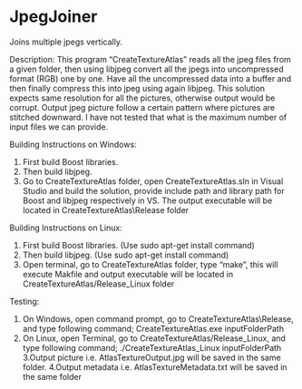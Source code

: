 # JpegJoiner
Joins multiple jpegs vertically.

Description: This program “CreateTextureAtlas” reads all the jpeg files from a given folder, then using libjpeg convert all the jpegs into uncompressed format (RGB) one by one. Have all the uncompressed data into a buffer and then finally compress this into jpeg using again libjpeg. This solution expects same resolution for all the pictures, otherwise output would be corrupt. Output jpeg picture follow a certain pattern where pictures are stitched downward. I have not tested that what is the maximum number of input files we can provide.

Building Instructions on Windows:
1. First build Boost libraries.
2. Then build libjpeg.
3. Go to CreateTextureAtlas folder, open CreateTextureAtlas.sln in Visual Studio and build the solution, provide include path and library path for Boost and libjpeg respectively in VS. The output executable will be located in CreateTextureAtlas\Release folder

Building Instructions on Linux:
1. First build Boost libraries. (Use sudo apt-get install command)
2. Then build libjpeg. (Use sudo apt-get install command)
3. Open terminal, go to CreateTextureAtlas folder, type “make”, this will execute Makfile and output executable will be located in CreateTextureAtlas/Release_Linux folder 

Testing:
1. On Windows, open command prompt, go to CreateTextureAtlas\Release, and type following command;  CreateTextureAtlas.exe inputFolderPath
2. On Linux, open Terminal, go to CreateTextureAtlas/Release_Linux, and type following command; ./CreateTextureAtlas_Linux inputFolderPath
3.Output picture i.e. AtlasTextureOutput.jpg will be saved in the same folder.
4.Output metadata i.e. AtlasTextureMetadata.txt will be saved in the same folder

